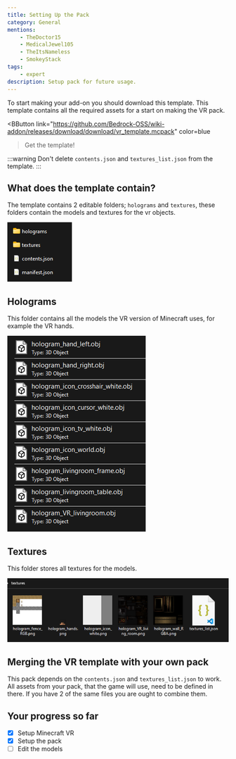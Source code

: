 ```yaml
---
title: Setting Up the Pack
category: General
mentions:
    - TheDoctor15
    - MedicalJewel105
    - TheItsNameless
    - SmokeyStack
tags:
    - expert
description: Setup pack for future usage.
---
```


To start making your add-on you should download this template.
This template contains all the required assets for a start on making the VR pack.

<BButton
    link="https://github.com/Bedrock-OSS/wiki-addon/releases/download/download/vr_template.mcpack"
    color=blue
>Get the template!</BButton>

:::warning
Don't delete `contents.json` and `textures_list.json` from the template.
:::

## What does the template contain?

The template contains 2 editable folders; `holograms` and `textures`,
these folders contain the models and textures for the vr objects.

![](/assets/images/vr/setup/vr-template-contents.png)

## Holograms

This folder contains all the models the VR version of Minecraft uses, for example the VR hands.

![](/assets/images/vr/setup/vr-template-holograms.png)

## Textures

This folder stores all textures for the models.

![](/assets/images/vr/setup/vr-template-textures.png)

## Merging the VR template with your own pack

This pack depends on the `contents.json` and `textures_list.json` to work. All assets from your pack, that the game will use, need to be defined in there.
If you have 2 of the same files you are ought to combine them.

## Your progress so far

<Checklist>

-   [x] Setup Minecraft VR
-   [x] Setup the pack
-   [ ] Edit the models

</Checklist>
